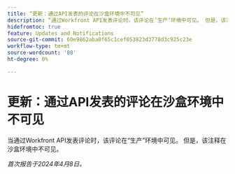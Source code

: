 ```yaml
---
title: “更新：通过API发表的评论在沙盒环境中不可见”
description: “通过Workfront API发表评论时，该评论在‘生产’环境中可见。 但是，该注释在沙盒环境中不可见。         "
hidefromtoc: true
feature: Updates and Notifications
source-git-commit: 60e9862aba0f65c1cef053823d3778d3c925c23e
workflow-type: tm+mt
source-wordcount: '80'
ht-degree: 0%

---
```



# 更新：通过API发表的评论在沙盒环境中不可见

当通过Workfront API发表评论时，该评论在“生产”环境中可见。 但是，该注释在沙盒环境中不可见。

_首次报告于2024年4月8日。_
